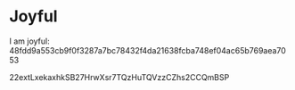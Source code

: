 # Joyful

I am joyful: 48fdd9a553cb9f0f3287a7bc78432f4da21638fcba748ef04ac65b769aea7053


22extLxekaxhkSB27HrwXsr7TQzHuTQVzzCZhs2CCQmBSP